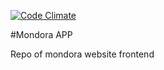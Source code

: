 [![Code Climate](https://codeclimate.com/github/mondora/mnd-website.png)](https://codeclimate.com/github/mondora/mnd-website)

#Mondora APP

Repo of mondora website frontend
